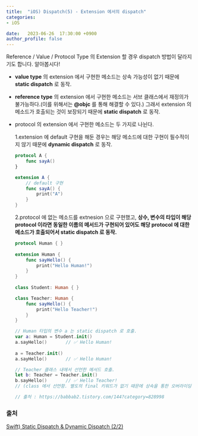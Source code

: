 ```yaml
---
title:  "iOS) Dispatch(5) - Extension 에서의 dispatch"
categories:
- iOS

date:   2023-06-26  17:30:00 +0900
author_profile: false
---
```

Reference / Value / Protocol Type 의 Extension 할 경우 dispatch 방법이 달라지기도 합니다. 알아봅시다!

- **value type** 의 extension 에서 구현한 메소드는 상속 가능성이 없기 때문에 **static dispatch** 로 동작.
- **reference type** 의 extension 에서 구현한 메소드는 서브 클래스에서 재정의가 불가능하다.(이를 위해서는 **@objc** 를 통해 해결할 수 있다.) 그래서 extension 의 메소드가 호출되는 것이 보장되기 때문에 **static dispatch** 로 동작.
- protocol 의 extension 에서 구현한 메소드는 두 가지로 나뉜다.
    
    1.extension 에 default 구현을 해둔 경우는 해당 메소드에 대한 구현이 필수적이지 않기 때문에 **dynamic dispatch** 로 동작.
    
    ```swift
    protocol A {
        func sayA()
    }
    
    extension A {
        // default 구현
        func sayA() {
            print("A")
        }
    }
    ```
    
    2.protocol 에 없는 메소드를 extnesion 으로 구현했고, **상수, 변수의 타입이 해당 protocol 이라면 동일한 이름의 메서드가 구현되어 있어도 해당 protocol 에 대한 메소드가 호출되어서 static dispatch 로 동작.**
    
    ```swift
    protocol Human { }
     
    extension Human {
        func sayHello() {
            print("Hello Human!")
        }
    }
     
    class Student: Human { }
    
    class Teacher: Human {
        func sayHello() {
            print("Hello Teacher!")
        }
    }
    
    // Human 타입의 변수 a 는 static dispatch 로 호출.
    var a: Human = Student.init()
    a.sayHello()       // ✅ Hello Human!
     
    a = Teacher.init()
    a.sayHello()       // ✅ Hello Human!
    
    // Teacher 클래스 내에서 선언한 메서드 호출.
    let b: Teacher = Teacher.init()
    b.sayHello()       // ✅ Hello Teacher!
    // (class 에서 선언함. 별도의 final 키워드가 없기 때문에 상속을 통한 오버라이딩 여지가 있다고 판단하여 dynamic dispatch 로 호출.)
    
    // 출처 : https://babbab2.tistory.com/144?category=828998
    ```
    

### 출처

[Swift) Static Dispatch & Dynamic Dispatch (2/2)](https://babbab2.tistory.com/144?category=828998)

